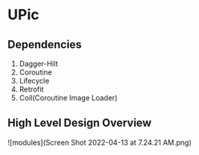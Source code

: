 # UPic

## Dependencies
1. Dagger-Hilt
2. Coroutine
3. Lifecycle
4. Retrofit
5. Coil(Coroutine Image Loader)

## High Level Design Overview
![modules](Screen Shot 2022-04-13 at 7.24.21 AM.png)
